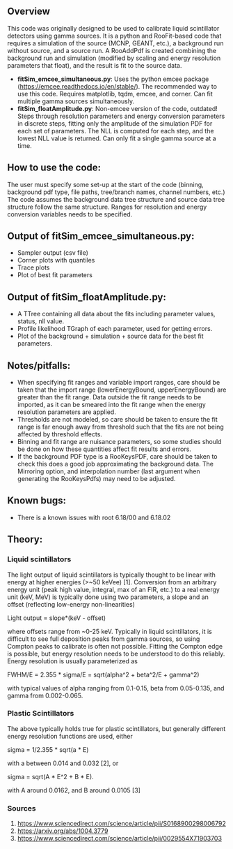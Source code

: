## Overview
This code was originally designed to be used to calibrate liquid scintillator detectors using gamma sources. It is a python and RooFit-based code that requires a simulation of the source (MCNP, GEANT, etc.), a background run without source, and a source run. A RooAddPdf is created combining the background run and simulation (modified by scaling and energy resolution parameters that float), and the result is fit to the source data.

* **fitSim_emcee_simultaneous.py**: Uses the python emcee package (https://emcee.readthedocs.io/en/stable/). The recommended way to use this code. Requires matplotlib, tqdm, emcee, and corner. Can fit multiple gamma sources simultaneously.
* **fitSim_floatAmplitude.py**: Non-emcee version of the code, outdated! Steps through resolution parameters and energy conversion parameters in discrete steps, fitting only the amplitude of the simulation PDF for each set of parameters. The NLL is computed for each step, and the lowest NLL value is returned. Can only fit a single gamma source at a time.

## How to use the code:
 The user must specify some set-up at the start of the code (binning, background pdf type, file paths, tree/branch names, channel numbers, etc.) The code assumes the background data tree structure and source data tree structure follow the same structure. Ranges for resolution and energy conversion variables needs to be specified. 

## Output of fitSim_emcee_simultaneous.py:
* Sampler output (csv file)
* Corner plots with quantiles
* Trace plots
* Plot of best fit parameters

## Output of fitSim_floatAmplitude.py:
* A TTree containing all data about the fits including parameter values, status, nll value.
* Profile likelihood TGraph of each parameter, used for getting errors.
* Plot of the background + simulation + source data for the best fit parameters.

## Notes/pitfalls:
* When specifying fit ranges and variable import ranges, care should be taken that the import range (lowerEnergyBound, upperEnergyBound) are greater than the fit range. Data outside the fit range needs to be imported, as it can be smeared into the fit range when the energy resolution parameters are applied.
* Thresholds are not modeled, so care should be taken to ensure the fit range is far enough away from threshold such that the fits are not being affected by threshold effects.
* Binning and fit range are nuisance parameters, so some studies should be done on how these quantities affect fit results and errors. 
* If the background PDF type is a RooKeysPDF, care should be taken to check this does a good job approximating the background data. The Mirroring option, and interpolation number (last argument when generating the RooKeysPdfs) may need to be adjusted.

## Known bugs:
* There is a known issues with root 6.18/00 and 6.18.02

## Theory:
### Liquid scintillators 
The light output of liquid scintillators is typically thought to be linear with energy at higher energies (>~50 keVee) [1]. Conversion from an arbitrary energy unit (peak high value, integral, max of an FIR, etc.) to a real energy unit (keV, MeV) is typically done using two parameters, a slope and an offset (reflecting low-energy non-linearities)

Light output = slope*(keV - offset)

where offsets range from ~0-25 keV. Typically in liquid scintillators, it is difficult to see full deposition peaks from gamma sources, so using Compton peaks to calibrate is often not possible. Fitting the Compton edge is possible, but energy resolution needs to be understood to do this reliably. Energy resolution is usually parameterized as

FWHM/E = 2.355 * sigma/E = sqrt(alpha^2 + beta^2/E + gamma^2)

 with typical values of alpha ranging from 0.1-0.15, beta  from 0.05-0.135, and gamma  from 0.002-0.065.

### Plastic Scintillators
The above typically holds true for plastic scintillators, but generally different energy resolution functions are used, either

sigma = 1/2.355 * sqrt(a * E)

with a between 0.014 and 0.032 [2], or

sigma = sqrt(A * E^2 + B * E).

with A around 0.0162, and B around 0.0105 [3]


### Sources
1. https://www.sciencedirect.com/science/article/pii/S0168900298006792
2. https://arxiv.org/abs/1004.3779
3. https://www.sciencedirect.com/science/article/pii/0029554X71903703
